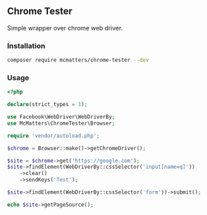 ## Chrome Tester

Simple wrapper over chrome web driver.

### Installation

```bash
composer require mcmatters/chrome-tester --dev
```

### Usage

```php
<?php

declare(strict_types = 1);

use Facebook\WebDriver\WebDriverBy;
use McMatters\ChromeTester\Browser;

require 'vendor/autoload.php';

$chrome = Browser::make()->getChromeDriver();

$site = $chrome->get('https://google.com');
$site->findElement(WebDriverBy::cssSelector('input[name=q]'))
    ->clear()
    ->sendKeys('Test');

$site->findElement(WebDriverBy::cssSelector('form'))->submit();

echo $site->getPageSource();
```
